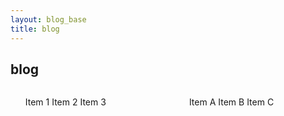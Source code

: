 ```yaml
---
layout: blog_base
title: blog
---
```


## blog

<div style="display: flex; justify-content: space-between;">

<div style="width: 48%;">

<ul>
  <l>Item 1</l>
  <l>Item 2</l>
  <l>Item 3</l>
</ul>

</div>

<div style="width: 48%;">

<ul>
  <l>Item A</l>
  <l>Item B</l>
  <l>Item C</l>
</ul>
</div>

</div>
